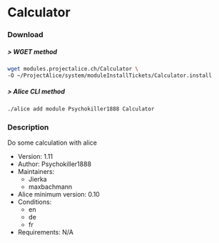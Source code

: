 # Calculator

### Download

##### > WGET method
```bash
wget modules.projectalice.ch/Calculator \
-O ~/ProjectAlice/system/moduleInstallTickets/Calculator.install
```

##### > Alice CLI method
```bash
./alice add module Psychokiller1888 Calculator
```

### Description
Do some calculation with alice

- Version: 1.11
- Author: Psychokiller1888
- Maintainers:
  - Jierka
  - maxbachmann
- Alice minimum version: 0.10
- Conditions:
  - en
  - de
  - fr
- Requirements: N/A
